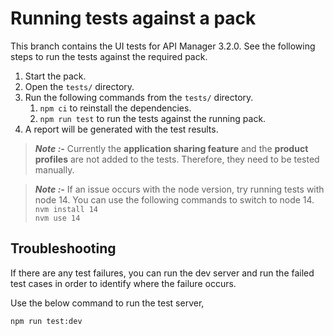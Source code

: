 # Running tests against a pack

This branch contains the UI tests for API Manager 3.2.0. See the following steps to run the tests against the required pack.

1. Start the pack.
2. Open the `tests/` directory.
3. Run the following commands from the `tests/` directory.
   1. `npm ci` to reinstall the dependencies.
   2. `npm run test` to run the tests against the running pack.
4. A report will be generated with the test results.

> **_Note :-_**
>  Currently the **application sharing feature** and the **product profiles** are not added to the tests. Therefore, they need to be tested manually.

> **_Note :-_**
>  If an issue occurs with the node version, try running tests with node 14. You can use the following commands to switch to node 14.\
> `nvm install 14`\
> `nvm use 14`

## Troubleshooting

If there are any test failures, you can run the dev server and run the failed test cases in order to identify where the failure occurs.

Use the below command to run the test server,

`npm run test:dev`

